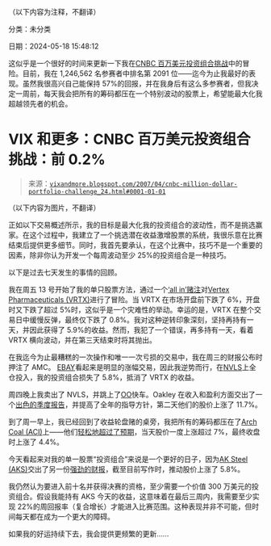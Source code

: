 （以下内容为注释，不翻译）

分类：未分类

日期：2024-05-18 15:48:12

这似乎是一个很好的时间来更新一下我在[CNBC 百万美元投资组合挑战](http://vixandmore.blogspot.com/search/label/CNBC%20Million%20Dollar%20Portfolio%20Challenge)中的冒险。目前，我在 1,246,562 名参赛者中排名第 2091 位——迄今为止我最好的表现。虽然我很高兴自己能保持 57%的回报，并在我身后有这么多参赛者，但我决定一周前，每天我会把所有的筹码都压在一个特别波动的股票上，希望能最大化我超越领先者的机会。

# VIX 和更多：CNBC 百万美元投资组合挑战：前 0.2%

> 来源：[`vixandmore.blogspot.com/2007/04/cnbc-million-dollar-portfolio-challenge_24.html#0001-01-01`](http://vixandmore.blogspot.com/2007/04/cnbc-million-dollar-portfolio-challenge_24.html#0001-01-01)

（以下内容为图片，不翻译）

正如以下交易概述所示，我的目标是最大化我的投资组合的波动性，而不是挑选赢家。在这个过程中，我建立了一个挑选潜在收益激增股票的系统，我很乐意在比赛结束后提供更多细节。同时，我首先要承认，在这个比赛中，技巧不是一个重要的因素，除非你认为开发一个每周波动至少 25%的投资组合是一种技巧。

以下是过去七天发生的事情的回顾。

我在周五 13 号开始了我的单只股票方法，通过一个[‘all in’赌注](http://vixandmore.blogspot.com/2007/04/im-moving-all-in-on-vrtx.html)对[Vertex Pharmaceuticals (VRTX)](http://finance.google.com/finance?q=vrtx&hl=en)进行了冒险。当 VRTX 在市场开盘前下跌了 6%，开盘时又下跌了超过 5%时，这似乎是一个灾难性的举动。幸运的是，VRTX 在整个交易日中缓慢反弹，最终仅下跌了 0.8%。我对这种逆转印象深刻，坚持再持有一天，并因此获得了 5.9%的收益。然而，我犯了一个错误，再多持有一天，看着 VRTX 横向波动，并在第三天结束时将其抛出。

在我迄今为止最糟糕的一次操作和唯一一次亏损的交易中，我在周三的财报公布时押注了 AMC。 [EBAY](http://finance.google.com/finance?q=ebay&hl=en)看起来是明显的涨幅交易，因此我逆势而行，在[NVLS](http://finance.google.com/finance?q=nvls&hl=en)上全仓投入，我的投资组合损失了 5.8%，抵消了 VRTX 的收益。

周四晚上我卖出了 NVLS，并跳上了[OO](http://finance.google.com/finance?q=oo&hl=en)快车。Oakley 在收入和盈利方面交出了一个[出色的季度报告](http://www.marketwatch.com/News/Story/Story.aspx?guid=%7b170C213A-82EA-473C-87D4-392EF00C6681%7d&siteid=yhoo&dist=yhoo)，并提高了全年的指导方针，第二天他们的股价上涨了 11.7%。

到了周一早上，我已经回到了收益轮盘赌的桌旁，我把所有的筹码都压在了[Arch Coal (ACI)](http://finance.google.com/finance?q=aci&hl=en)上——他们[轻松地超过了预期](http://www.marketwatch.com/news/story/arch-coals-shares-jump-stronger-than-expected/story.aspx?guid=%7BCCE3575C%2D462D%2D4CFE%2DBFDA%2D49048FC5622C%7D&siteid=yhoof)，当天股价一度上涨超过 7%，最终收盘时上涨了 4.4%。

今天看起来对我的单一股票“投资组合”来说是一个更好的日子，因为[AK Steel (AKS)](http://finance.google.com/finance?q=aks&hl=en)交出了另一份[强劲的财报](http://yahoo.reuters.com/news/articlehybrid.aspx?storyID=urn:newsml:reuters.com:20070424:MTFH37847_2007-04-24_15-11-13_N24393344&type=comktNews&rpc=44)，截至目前写作时，推动股价上涨了 5.8%。

我仍然认为要进入前十名并获得决赛的资格，至少需要一个价值 300 万美元的投资组合。假设我能持有 AKS 今天的收益，这意味着在最后三周内，我需要至少实现 22%的周回报率（复合增长）才能进入比赛范围。这种表现并非不可能，但时间每天都在成为一个更大的障碍。

如果我的好运持续下去，我会提供更频繁的更新……
